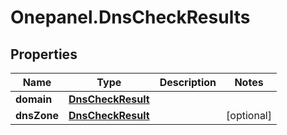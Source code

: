 # Onepanel.DnsCheckResults

## Properties
Name | Type | Description | Notes
------------ | ------------- | ------------- | -------------
**domain** | [**DnsCheckResult**](DnsCheckResult.md) |  | 
**dnsZone** | [**DnsCheckResult**](DnsCheckResult.md) |  | [optional] 


